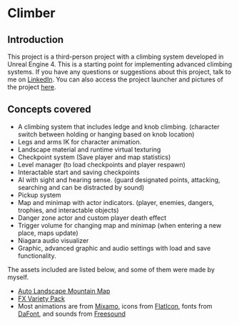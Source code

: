 # Climber
## Introduction
This project is a third-person project with a climbing system developed in Unreal Engine 4.
This is a starting point for implementing advanced climbing systems.
If you have any questions or suggestions about this project, talk to me on [LinkedIn](https://www.linkedin.com/in/danialkamali/).
You can also access the project launcher and pictures of the project [here](https://mega.nz/folder/LDAAhb5Y#frl5IvkF-xYM8m83rz8Llg).

## Concepts covered
- A climbing system that includes ledge and knob climbing. (character switch between holding or hanging based on knob location)
- Legs and arms IK for character animation.
- Landscape material and runtime virtual texturing
- Checkpoint system (Save player and map statistics)
- Level manager (to load checkpoints and player respawn)
- Interactable start and saving checkpoints
- AI with sight and hearing sense. (guard designated points, attacking, searching and can be distracted by sound)
- Pickup system
- Map and minimap with actor indicators. (player, enemies, dangers, trophies, and interactable objects)
- Danger zone actor and custom player death effect
- Trigger volume for changing map and minimap (when entering a new place, maps update)
- Niagara audio visualizer
- Graphic, advanced graphic and audio settings with load and save functionality.

The assets included are listed below, and some of them were made by myself.
- [Auto Landscape Mountain Map](https://www.unrealsensei.com/asset/autolandscape)
- [FX Variety Pack](https://www.unrealengine.com/marketplace/en-US/product/a36bac8b05004e999dd4b1d332501f49)
- Most animations are from [Mixamo](https://www.mixamo.com/), icons from [FlatIcon](https://www.flaticon.com/), fonts from [DaFont](https://www.dafont.com/), and sounds from [Freesound](https://freesound.org/)
